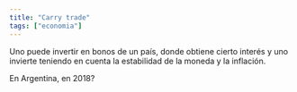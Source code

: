 ```yaml
---
title: "Carry trade"
tags: ["economia"]
---
```

Uno puede invertir en bonos de un país, donde obtiene cierto interés y uno invierte teniendo en cuenta la estabilidad de la moneda y la inflación.

En Argentina, en 2018?